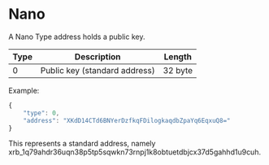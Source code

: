 # Nano

A Nano Type address holds a public key.  

| Type | Description                   | Length  |
| ---- | -----------                   | ------  |
| 0    | Public key (standard address) | 32 byte |

Example:  
```javascript
{
    "type": 0,
    "address": "XKdD14CTd6BNYerDzfkqFDilogkaqdbZpaYq6EqxuQ8="
}
```
This represents a standard address, namely xrb_1q79ahdr36uqn38p5tp5sqwkn73rnpj1k8obtuetdbjcx37d5gahhd1u9cuh.
